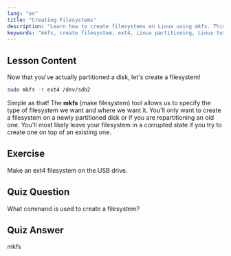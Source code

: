 ```yaml
---
lang: "en"
title: "Creating Filesystems"
description: "Learn how to create filesystems on Linux using mkfs. This beginner-friendly guide covers ext4 and disk partitioning. Start your Linux journey!"
keywords: "mkfs, create filesystem, ext4, Linux partitioning, Linux tutorial, beginner Linux, disk management, Linux guide"
---
```


## Lesson Content

Now that you've actually partitioned a disk, let's create a filesystem!

```bash
sudo mkfs -t ext4 /dev/sdb2
```

Simple as that! The **mkfs** (make filesystem) tool allows us to specify the type of filesystem we want and where we want it. You'll only want to create a filesystem on a newly partitioned disk or if you are repartitioning an old one. You'll most likely leave your filesystem in a corrupted state if you try to create one on top of an existing one.

## Exercise

Make an ext4 filesystem on the USB drive.

## Quiz Question

What command is used to create a filesystem?

## Quiz Answer

mkfs
